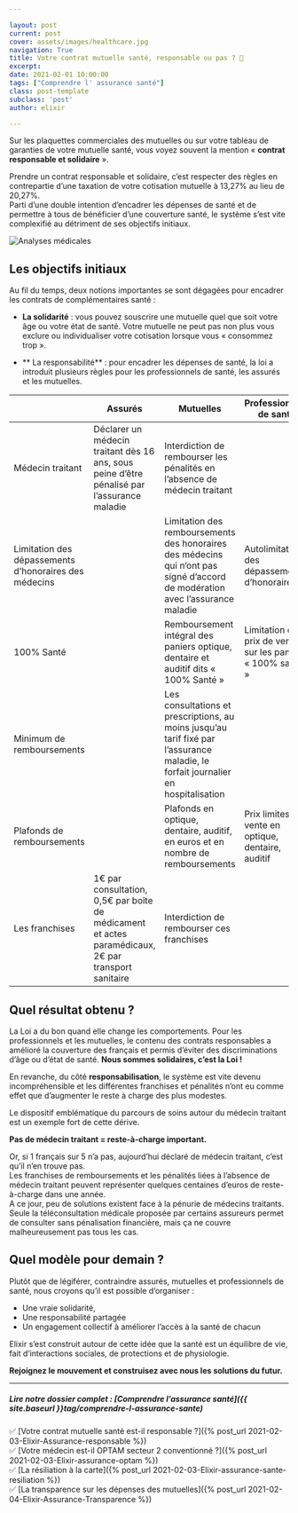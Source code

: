 ```yaml
---

layout: post
current: post
cover: assets/images/healthcare.jpg
navigation: True
title: Votre contrat mutuelle santé, responsable ou pas ? 👀
excerpt: 
date: 2021-02-01 10:00:00
tags: ["Comprendre l' assurance santé"]
class: post-template
subclass: 'post'
author: elixir

---
```


Sur les plaquettes commerciales des mutuelles ou sur votre tableau de garanties de votre mutuelle santé, vous voyez souvent la mention « **contrat responsable et solidaire** ».

Prendre un contrat responsable et solidaire, c’est respecter des règles en contrepartie d’une taxation de votre cotisation mutuelle à 13,27% au lieu de 20,27%.  
Parti d’une double intention d’encadrer les dépenses de santé et de permettre à tous de bénéficier d’une couverture santé, le système s’est vite complexifié au détriment de ses objectifs initiaux.

![Analyses médicales]( https://live.staticflickr.com/7920/32971070788_ceff09976f_b.jpg)
 
## Les objectifs initiaux

Au fil du temps, deux notions importantes se sont dégagées pour encadrer les contrats de complémentaires santé :  
- **La solidarité** : vous pouvez souscrire une mutuelle quel que soit votre âge ou votre état de santé. Votre mutuelle ne peut pas non plus vous exclure ou individualiser votre cotisation lorsque vous « consommez trop ».

- ** La responsabilité** : pour encadrer les dépenses de santé, la loi a introduit plusieurs règles pour les professionnels de santé, les assurés et les mutuelles.

|  |Assurés|Mutuelles|Professionnels de santé|
|------|------|------|------|
| Médecin traitant |Déclarer un médecin traitant dès 16 ans, sous peine d’être pénalisé par l’assurance maladie | Interdiction de rembourser les pénalités en l’absence de médecin traitant| |
| Limitation des dépassements d’honoraires des médecins|  |Limitation des remboursements des honoraires des médecins qui n’ont pas signé d’accord de modération avec l’assurance maladie| Autolimitation des dépassements d’honoraires|
|100% Santé| | Remboursement intégral des paniers optique, dentaire et auditif dits « 100% Santé » | Limitation des prix de vente sur les paniers « 100% santé » |
| Minimum de remboursements |  | Les consultations et prescriptions, au moins jusqu’au tarif fixé par l’assurance maladie, le forfait journalier en hospitalisation| |
| Plafonds de remboursements |  | Plafonds en optique, dentaire, auditif, en euros et en nombre de remboursements| Prix limites de vente en optique, dentaire, auditif |
| Les franchises|1€ par consultation, 0,5€ par boîte de médicament et actes paramédicaux, 2€ par transport sanitaire | Interdiction de rembourser ces franchises| | 

## Quel résultat obtenu ? 

La Loi a du bon quand elle change les comportements. Pour les professionnels et les mutuelles, le contenu des contrats responsables a amélioré la couverture des français et permis d’éviter des discriminations d’âge ou d’état de santé. **Nous sommes solidaires, c’est la Loi !**

En revanche, du côté **responsabilisation**, le système est vite devenu incompréhensible et les différentes franchises et pénalités n’ont eu comme effet que d’augmenter le reste à charge des plus modestes.  

Le dispositif emblématique du parcours de soins autour du médecin traitant est un exemple fort de cette dérive.   

**Pas de médecin traitant = reste-à-charge important.**

Or, si 1 français sur 5 n’a pas, aujourd’hui déclaré de médecin traitant, c’est qu’il n’en trouve pas.   
Les franchises de remboursements et les pénalités liées à l’absence de médecin traitant peuvent représenter quelques centaines d’euros de reste-à-charge dans une année.  
A ce jour, peu de solutions existent face à la pénurie de médecins traitants. Seule la téléconsultation médicale proposée par certains assureurs permet de consulter sans pénalisation financière, mais ça ne couvre malheureusement pas tous les cas.  

## Quel modèle pour demain ?
Plutôt que de légiférer, contraindre assurés, mutuelles et professionnels de santé, nous croyons qu’il est possible d’organiser :

-	Une vraie solidarité,
-	Une responsabilité partagée
-	Un engagement collectif à améliorer l’accès à la santé de chacun

Elixir s’est construit autour de cette idée que la santé est un équilibre de vie, fait d’interactions sociales, de protections et de physiologie.


**Rejoignez le mouvement et construisez avec nous les solutions du futur.**

---

##### Lire notre dossier complet : [Comprendre l’assurance santé]({{ site.baseurl }}tag/comprendre-l-assurance-sante)

✅ [Votre contrat mutuelle santé est-il responsable ?]({% post_url 2021-02-03-Elixir-Assurance-responsable %})  
✅ [Votre médecin est-il OPTAM secteur 2 conventionné ?]({% post_url 2021-02-03-Elixir-assurance-optam %})  
✅ [La résiliation à la carte]({% post_url 2021-02-03-Elixir-assurance-sante-resiliation %})  
✅ [La transparence sur les dépenses des mutuelles]({% post_url 2021-02-04-Elixir-Assurance-Transparence %})  

